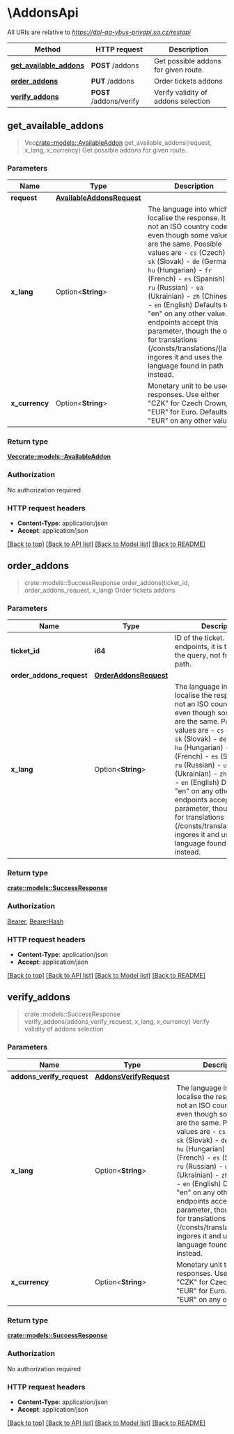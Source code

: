 # \AddonsApi

All URIs are relative to *https://dpl-qa-ybus-privapi.sa.cz/restapi*

Method | HTTP request | Description
------------- | ------------- | -------------
[**get_available_addons**](AddonsApi.md#get_available_addons) | **POST** /addons | Get possible addons for given route.
[**order_addons**](AddonsApi.md#order_addons) | **PUT** /addons | Order tickets addons
[**verify_addons**](AddonsApi.md#verify_addons) | **POST** /addons/verify | Verify validity of addons selection



## get_available_addons

> Vec<crate::models::AvailableAddon> get_available_addons(request, x_lang, x_currency)
Get possible addons for given route.

### Parameters


Name | Type | Description  | Required | Notes
------------- | ------------- | ------------- | ------------- | -------------
**request** | [**AvailableAddonsRequest**](AvailableAddonsRequest.md) |  | [required] |
**x_lang** | Option<**String**> | The language into which to localise the response. It is not an ISO country code, even though some values are the same. Possible values are  - `cs` (Czech) - `sk` (Slovak) - `de` (German) - `hu` (Hungarian) - `fr` (French) - `es` (Spanish) - `ru` (Russian) - `ua` (Ukrainian) - `zh` (Chinese) - `en` (English)  Defaults to \"en\" on any other value. All endpoints accept this parameter, though the one for translations (/consts/translations/{lang}) ingores it and uses the language found in path instead.  |  |[default to en]
**x_currency** | Option<**String**> | Monetary unit to be used in responses. Use either \"CZK\" for Czech Crown, or \"EUR\" for Euro. Defaults to \"EUR\" on any other value. |  |[default to EUR]

### Return type

[**Vec<crate::models::AvailableAddon>**](AvailableAddon.md)

### Authorization

No authorization required

### HTTP request headers

- **Content-Type**: application/json
- **Accept**: application/json

[[Back to top]](#) [[Back to API list]](../README.md#documentation-for-api-endpoints) [[Back to Model list]](../README.md#documentation-for-models) [[Back to README]](../README.md)


## order_addons

> crate::models::SuccessResponse order_addons(ticket_id, order_addons_request, x_lang)
Order tickets addons

### Parameters


Name | Type | Description  | Required | Notes
------------- | ------------- | ------------- | ------------- | -------------
**ticket_id** | **i64** | ID of the ticket. Unlike other endpoints, it is taken from the query, not from the path. | [required] |
**order_addons_request** | [**OrderAddonsRequest**](OrderAddonsRequest.md) |  | [required] |
**x_lang** | Option<**String**> | The language into which to localise the response. It is not an ISO country code, even though some values are the same. Possible values are  - `cs` (Czech) - `sk` (Slovak) - `de` (German) - `hu` (Hungarian) - `fr` (French) - `es` (Spanish) - `ru` (Russian) - `ua` (Ukrainian) - `zh` (Chinese) - `en` (English)  Defaults to \"en\" on any other value. All endpoints accept this parameter, though the one for translations (/consts/translations/{lang}) ingores it and uses the language found in path instead.  |  |[default to en]

### Return type

[**crate::models::SuccessResponse**](SuccessResponse.md)

### Authorization

[Bearer](../README.md#Bearer), [BearerHash](../README.md#BearerHash)

### HTTP request headers

- **Content-Type**: application/json
- **Accept**: application/json

[[Back to top]](#) [[Back to API list]](../README.md#documentation-for-api-endpoints) [[Back to Model list]](../README.md#documentation-for-models) [[Back to README]](../README.md)


## verify_addons

> crate::models::SuccessResponse verify_addons(addons_verify_request, x_lang, x_currency)
Verify validity of addons selection

### Parameters


Name | Type | Description  | Required | Notes
------------- | ------------- | ------------- | ------------- | -------------
**addons_verify_request** | [**AddonsVerifyRequest**](AddonsVerifyRequest.md) |  | [required] |
**x_lang** | Option<**String**> | The language into which to localise the response. It is not an ISO country code, even though some values are the same. Possible values are  - `cs` (Czech) - `sk` (Slovak) - `de` (German) - `hu` (Hungarian) - `fr` (French) - `es` (Spanish) - `ru` (Russian) - `ua` (Ukrainian) - `zh` (Chinese) - `en` (English)  Defaults to \"en\" on any other value. All endpoints accept this parameter, though the one for translations (/consts/translations/{lang}) ingores it and uses the language found in path instead.  |  |[default to en]
**x_currency** | Option<**String**> | Monetary unit to be used in responses. Use either \"CZK\" for Czech Crown, or \"EUR\" for Euro. Defaults to \"EUR\" on any other value. |  |[default to EUR]

### Return type

[**crate::models::SuccessResponse**](SuccessResponse.md)

### Authorization

No authorization required

### HTTP request headers

- **Content-Type**: application/json
- **Accept**: application/json

[[Back to top]](#) [[Back to API list]](../README.md#documentation-for-api-endpoints) [[Back to Model list]](../README.md#documentation-for-models) [[Back to README]](../README.md)

